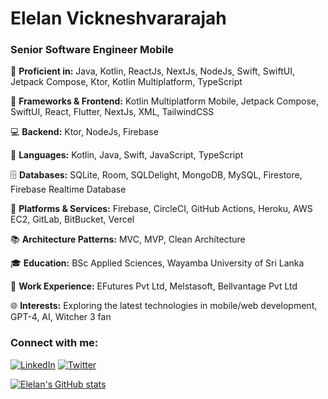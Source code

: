 # Elelan Vickneshvararajah

### Senior Software Engineer Mobile

📱 **Proficient in:** Java, Kotlin, ReactJs, NextJs, NodeJs, Swift, SwiftUI, Jetpack Compose, Ktor, Kotlin Multiplatform, TypeScript

🧠 **Frameworks & Frontend:** Kotlin Multiplatform Mobile, Jetpack Compose, SwiftUI, React, Flutter, NextJs, XML, TailwindCSS

💻 **Backend:** Ktor, NodeJs, Firebase

🔧 **Languages:** Kotlin, Java, Swift, JavaScript, TypeScript

🗄️ **Databases:** SQLite, Room, SQLDelight, MongoDB, MySQL, Firestore, Firebase Realtime Database

🚀 **Platforms & Services:** Firebase, CircleCI, GitHub Actions, Heroku, AWS EC2, GitLab, BitBucket, Vercel

📚 **Architecture Patterns:** MVC, MVP, Clean Architecture

🎓 **Education:** BSc Applied Sciences, Wayamba University of Sri Lanka

💼 **Work Experience:** EFutures Pvt Ltd, Melstasoft, Bellvantage Pvt Ltd

🌐 **Interests:** Exploring the latest technologies in mobile/web development, GPT-4, AI, Witcher 3 fan

### Connect with me:

[![LinkedIn](https://img.shields.io/badge/-LinkedIn-0A66C2?style=flat-square&logo=linkedin&logoColor=white)](https://www.linkedin.com/in/elelan/)
[![Twitter](https://img.shields.io/badge/-Twitter-1DA1F2?style=flat-square&logo=twitter&logoColor=white)](https://twitter.com/vickneshelelan)

[![Elelan's GitHub stats](https://github-readme-stats.vercel.app/api?username=Elelan)](https://www.linkedin.com/in/elelan/)
<!-- [![Elelan's GitHub stats](https://github-readme-stats.vercel.app/api?username=Elelan)](https://github.com/anuraghazra/github-readme-stats) -->

<!--
**Elelan/Elelan** is a ✨ _special_ ✨ repository because its `README.md` (this file) appears on your GitHub profile.

Here are some ideas to get you started:

- 🔭 I’m currently working on ...
- 🌱 I’m currently learning ...
- 👯 I’m looking to collaborate on ...
- 🤔 I’m looking for help with ...
- 💬 Ask me about ...
- 📫 How to reach me: ...
- 😄 Pronouns: ...
- ⚡ Fun fact: ...
-->
